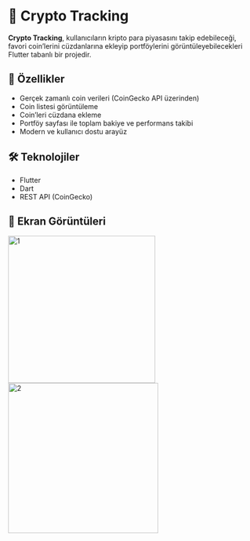 # 📱 Crypto Tracking

**Crypto Tracking**, kullanıcıların kripto para piyasasını takip edebileceği, favori coin’lerini cüzdanlarına ekleyip portföylerini görüntüleyebilecekleri Flutter tabanlı bir projedir.

## 🚀 Özellikler

-  Gerçek zamanlı coin verileri (CoinGecko API üzerinden)
-  Coin listesi görüntüleme
-  Coin’leri cüzdana ekleme
-  Portföy sayfası ile toplam bakiye ve performans takibi
-  Modern ve kullanıcı dostu arayüz

## 🛠️ Teknolojiler

- Flutter
- Dart
- REST API (CoinGecko)

## 📸 Ekran Görüntüleri
<img src="https://github.com/user-attachments/assets/ef54d2cd-fb03-4bdc-b566-2ada65100bcf" alt="1" width="300"/>
<img src="https://github.com/user-attachments/assets/f4272402-3f90-4569-ac42-4f53eb98fbd6" alt="2" width="306"/>

